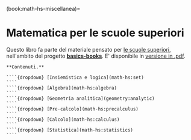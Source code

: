 (book:math-hs-miscellanea)=
# Matematica per le scuole superiori

Questo libro fa parte del materiale pensato per [le scuole superiori](https://basics2022.github.io/bbooks-hs), nell'ambito del progetto [**basics-books**](https://basics2022.github.io/bboks). E' disponibile in [versione in .pdf](_build/latex/book.pdf).

<!--
E' disponibile la [versione in .pdf](https://www.github.com/Basics2022/bbooks-math-miscellanea-hs/blob/master/_build/latex/book.pdf) scaricabile.
-->

`````{only} html
**Contenuti.**

````{dropdown} [Insiemistica e logica](math-hs:set)
````
````{dropdown} [Algebra](math-hs:algebra)
````
````{dropdown} [Geometria analitica](geometry:analytic)
````
````{dropdown} [Pre-calcolo](math-hs:precalculus)
````
````{dropdown} [Calcolo](math-hs:calculus)
````
````{dropdown} [Statistica](math-hs:statistics)
````

`````







<!--
- Algebra: reale, complessa, vettoriale/tensoriale
  - oggetti; operazioni; calcolo letterale; equazioni e disequazioni, sistemi;

- Geometria analitica

- Calcolo infinitesimale, f: R -> R
- Calcolo: reale, complesso, vettoriale/tensoriale
  - funzioni, limiti, derivate, integrali

- Statistica
  - ...
  - ...
  - ...

-->


<!--
<span style="color:red">
Questo libro potrebbe diventare la **landing page** per la matematica delle scuole superiori. 
Per ora colleziona gli argomenti di matematica delle scuole superiori. L'organizzazione migliore verrà decisa in un secondo momento.
</span>
-->

<!--
## Obiettivi
- Descrizione dello spazio e di oggetti (matematici e fisici) nello spazio
- ...

## Argomenti
### Argomenti principali
**Vettori.** Algebra e cenni di calcolo vettoriale in spazi euclidei (con coordinate cartesiane).

**Geometria analitica nel piano e nello spazio.**

**Calcolo infinitesimale.**

**Statistica.**

### Argomenti utili
Lista di argomenti utili, per trattare in maniera sufficientemente completa gli argomenti principali, anche se possono non essere svolti in maniera esaustiva: anche se le sezioni verranno scritte in maniera completa, si può pensare che queste siano solo sezioni di "appoggio" o di approfondimento personale per i più curiosi. Questi argomenti possono costituire il corpo vero e proprio della miscellanea di matematica per il triennio.

**Serie e successioni.**

**Algebra complessa e cenni di calcolo complesso.**

**Algebra lineare.**

### Pre-requisiti
**Insiemistica e logica.**

**Algebra sui numeri reali.**

**Geometria euclidea.**
-->



